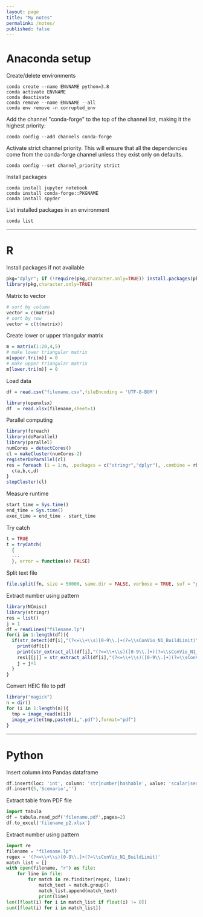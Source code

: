 ```yaml
---
layout: page
title: "My notes"
permalink: /notes/
published: false
---
```


# Anaconda setup

Create/delete environments
```
conda create --name ENVNAME python=3.8
conda activate ENVNAME
conda deactivate
conda remove --name ENVNAME --all
conda env remove -n corrupted_env
```

Add the channel "conda-forge" to the top of the channel list, making it the highest priority:
```
conda config --add channels conda-forge
```

Activate strict channel priority. This will ensure that all the dependencies come from the conda-forge channel unless they exist only on defaults.
```
conda config --set channel_priority strict
```

Install packages
```
conda install jupyter notebook
conda install conda-forge::PKGNAME
conda install spyder
```

List installed packages in an environment
```
conda list
```

---

# R

Install packages if not available
```R
pkg="dplyr"; if (!require(pkg,character.only=TRUE)) install.packages(pkg)
library(pkg,character.only=TRUE)
```

Matrix to vector
```R
# sort by column
vector = c(matrix)
# sort by row
vector = c(t(matrix))
```

Create lower or upper triangular matrix
```R
m = matrix(1:20,4,5)
# make lower triangular matrix
m[upper.tri(m)] = 0
# make upper triangular matrix
m[lower.tri(m)] = 0
```

Load data
```R
df = read.csv("filename.csv",fileEncoding = 'UTF-8-BOM')
```
```R
library(openxlsx)
df  = read.xlsx(filename,sheet=1)
```

Parallel computing
```R
library(foreach)
library(doParallel)
library(parallel)
numCores = detectCores()
cl = makeCluster(numCores-2)
registerDoParallel(cl)
res = foreach (i = 1:n, .packages = c("stringr","dplyr"), .combine = rbind) %dopar% {
  c(a,b,c,d)
}
stopCluster(cl)
```

Measure runtime
```R
start_time = Sys.time()
end_time = Sys.time()
exec_time = end_time - start_time
```

Try catch
```R
t = TRUE
t = tryCatch(
  {
  ...
  }, error = function(e) FALSE)
```

Split text file
```R
file.split(fn, size = 50000, same.dir = FALSE, verbose = TRUE, suf = "part", win = TRUE)
```

Extract number using pattern
```R
library(NCmisc)
library(stringr)
res = list()
j = 1
df = readLines("filename.lp")
for(i in 1:length(df)){
  if(str_detect(df[i],"(?<=\\+\\s)[0-9\\.]+(?=\\sConVio_N1_BuildLimit)")){
    print(df[i])
    print(str_extract_all(df[i],"(?<=\\+\\s)([0-9\\.]+)(?=\\sConVio_N1_BuildLimit)")[[1]])
    res1[[j]] = str_extract_all(df[i],"(?<=\\+\\s)([0-9\\.]+)(?=\\sConVio_N1_BuildLimit)")[[1]]
    j = j+1
  }
}
```

Convert HEIC file to pdf
```R
library("magick")
n = dir()
for (i in 1:length(n)){
  tmp = image_read(n[i])
  image_write(tmp,paste0(i,".pdf"),format="pdf")
}
```

---

# Python

Insert column into Pandas dataframe
```Python
df.insert(loc: 'int', column: 'str|number|hashable', value: 'scalar|serires|array-like', allow_duplicates: 'bool'=False)
df.insert(5,'Scenario','')
```

Extract table from PDF file
```Python
import tabula
df = tabula.read_pdf('filename.pdf',pages=2)
df.to_excel('filename_p2.xlsx')
```

Extract number using pattern
```Python
import re
filename = "filename.lp"
regex = '(?<=\\+\\s)[0-9\\.]+(?=\\sConVio_N1_BuildLimit)'
match_list = []
with open(filename, "r") as file:
    for line in file:
        for match in re.finditer(regex, line):
            match_text = match.group()
            match_list.append(match_text)
            print(line)           
len([float(i) for i in match_list if float(i) != 0])
sum([float(i) for i in match_list])
```
